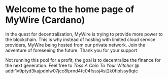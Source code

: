 # Welcome to the home page of MyWire (Cardano)
In the quest for decentralization, MyWire is trying to provide more power to the blockchain. This is why instead of hosting with limited cloud service providers, MyWire being hosted from our private network. Join the adventure of foreseeing the future. Thank you for your support

Not running this pool for a profit, the goal is to decentralize the finance for the next generation. Feel free to *Toss A Coin To Your Witcher* @ addr1v9ptyd3kajpdnlw07jcc8lprnd4fc04fsssj4st2k0flplssy8qtc
